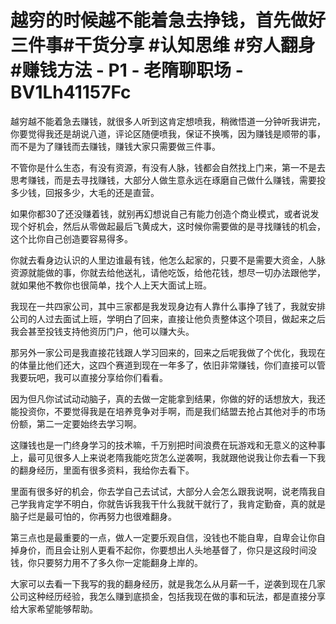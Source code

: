 # 越穷的时候越不能着急去挣钱，首先做好三件事#干货分享 #认知思维 #穷人翻身 #赚钱方法 - P1 - 老隋聊职场 - BV1Lh41157Fc

越穷越不能着急去赚钱，就很多人听到这肯定想喷我，稍微悟道一分钟听我讲完，你要觉得我还是胡说八道，评论区随便喷我，保证不换嘴，因为赚钱是顺带的事，而不是为了赚钱而去赚钱，赚钱大家只需要做三件事。

不管你是什么生态，有没有资源，有没有人脉，钱都会自然找上门来，第一不是去思考赚钱，而是去寻找赚钱，大部分人做生意永远在琢磨自己做什么赚钱，需要投多少钱，回报多少，大毛的还是直营。

如果你都30了还没赚着钱，就别再幻想说自己有能力创造个商业模式，或者说发现个好机会，然后从零做起最后飞黄成大，这时候你需要做的是寻找赚钱的机会，这个比你自己创造要容易得多。

你就去看身边认识的人里边谁最有钱，他怎么起家的，只要不是需要大资金，人脉资源就能做的事，你就去给他送礼，请他吃饭，给他花钱，想尽一切办法跟他学，就如果他不教你也很简单，找个人上天大面试上班。

我现在一共四家公司，其中三家都是我发现身边有人靠什么事挣了钱了，我就安排公司的人过去面试上班，学明白了回来，直接让他负责整体这个项目，做起来之后我会甚至投钱支持他资历门户，他可以赚大头。

那另外一家公司是我直接花钱跟人学习回来的，回来之后呢我做了个优化，我现在的体量比他们还大，这四个赛道到现在一年多了，依旧非常赚钱，你们直接可以管我要玩吧，我可以直接分享给你们看看。

因为但凡你试试动动脑子，真的去做一定能拿到结果，你做的好的话想放大，我还能投资你，不要觉得我是在培养竞争对手啊，而是我们结盟去抢占其他对手的市场份额，第二一定要始终去学习啊。

这赚钱也是一门终身学习的技术嘛，千万别把时间浪费在玩游戏和无意义的这种事上，最可见很多人上来说老隋我能吃货怎么逆袭啊，我就跟他说我让你去看一下我的翻身经历，里面有很多资料，我给你去看下。

里面有很多好的机会，你去学自己去试试，大部分人会怎么跟我说啊，说老隋我自己学我肯定学不明白，你就告诉我我干什么我就干就行了，我肯定勤奋，真的就是脑子烂是最可怕的，你再努力也很难翻身。

第三点也是最重要的一点，做人一定要乐观自信，没钱也不能自卑，自卑会让你自掉身价，而且会让别人更看不起你，你要想出人头地基督了，你只是这段时间没钱，你只要努力用不了多久你一定能翻身上岸的。

大家可以去看一下我写的我的翻身经历，就是我怎么从月薪一千，逆袭到现在几家公司这种经历经验，我怎么赚到底损金，包括我现在做的事和玩法，都是直接分享给大家希望能够帮助。

